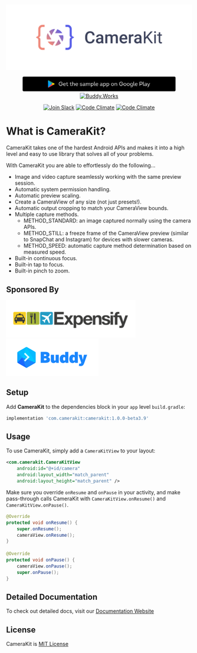 <p align="center">
    <a href="https://camerakit.website" target="_blank">
        <img alt='CameraKit Header' src='.repo/gh-readme-header.svg' />
    </a>
</p>

<p align="center">
    <a href="https://play.google.com/store/apps/details?id=com.camerakit.demo&hl=en" target="_blank">
        <img alt='CameraKit Header' height="42px" src='.repo/gh-readme-app.svg'/>
    </a>
    <a href="https://buddy.works/" target="_blank">
        <img alt='Buddy.Works' height="42px" src='https://assets.buddy.works/automated-dark.svg'/>
    </a>
</p>

<p align="center">
    <a href="https://join-slack.camerakit.website"><img src="https://join-slack.camerakit.website/badge.svg" alt="Join Slack"></a>
    <a href="https://codeclimate.com/github/wonderkiln/CameraKit-Android"><img src="https://codeclimate.com/github/wonderkiln/CameraKit-Android/badges/coverage.svg" alt="Code Climate"></a>
    <a href="https://codeclimate.com/github/wonderkiln/CameraKit-Android"><img src="https://codeclimate.com/github/wonderkiln/CameraKit-Android/badges/issue_count.svg" alt="Code Climate"></a>
</p>

# What is CameraKit?

CameraKit takes one of the hardest Android APIs and makes it into a high level and easy to use library that solves all of your problems.

With CameraKit you are able to effortlessly do the following...

- Image and video capture seamlessly working with the same preview session.
- Automatic system permission handling.
- Automatic preview scaling.
- Create a CameraView of any size (not just presets!).
- Automatic output cropping to match your CameraView bounds.
- Multiple capture methods.
  - METHOD_STANDARD: an image captured normally using the camera APIs.
  - METHOD_STILL: a freeze frame of the CameraView preview (similar to SnapChat and Instagram) for devices with slower cameras.
  - METHOD_SPEED: automatic capture method determination based on measured speed.
- Built-in continuous focus.
- Built-in tap to focus.
- Built-in pinch to zoom.

## Sponsored By

<a href="https://www.expensify.com/"><img src=".repo/gh-readme-expensify.png"></a>
<a href="https://www.buddy.works/"><img src=".repo/gh-readme-buddyworks.png"></a>

## Setup

Add __CameraKit__ to the dependencies block in your `app` level `build.gradle`:

```groovy
implementation 'com.camerakit:camerakit:1.0.0-beta3.9'
```


## Usage

To use CameraKit, simply add a `CameraKitView` to your layout:

```xml
<com.camerakit.CameraKitView
    android:id="@+id/camera"
    android:layout_width="match_parent"
    android:layout_height="match_parent" />
```

Make sure you override `onResume` and `onPause` in your activity, and make pass-through calls CameraKit with `CameraKitView.onResume()` and `CameraKitView.onPause()`.

```java
@Override
protected void onResume() {
    super.onResume();
    cameraView.onResume();
}

@Override
protected void onPause() {
    cameraView.onPause();
    super.onPause();
}
```

## Detailed Documentation

To check out detailed docs, visit our [Documentation Website](https://docs.camerakit.website)

## License

CameraKit is [MIT License](https://github.com/CameraKit/CameraKit-Android/blob/master/LICENSE)